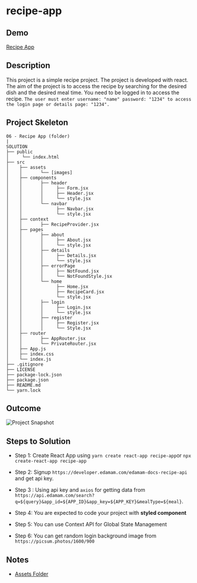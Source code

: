 # recipe-app
  <div style="text-align:center;">
</div>

## Demo
  <a href="https://recipy.vercel.app/" target="_blank">Recipe App</a>

  ## Description
  
This project is a simple recipe project. The project is developed with react. The aim of the project is to access the recipe by searching for the desired dish and the desired meal time. You need to be logged in to access the recipe. 
 `The user must enter username: "name" password: "1234" to access the login page or details page: "1234".`

## Project Skeleton

```
06 - Recipe App (folder)
|       
SOLUTION
├── public
│     └── index.html
├── src
│    ├── assets
│    │       └── [images]
│    ├── components
│    │       ├── header
│    │       │     ├── Form.jsx
│    │       │     ├── Header.jsx
│    │       │     └── style.jsx
│    │       └── navbar
│    │             ├── Navbar.jsx
│    │             └── style.jsx
│    ├── context
│    │       ├── RecipeProvider.jsx
│    ├── pages
│    │       ├── about
│    │       │     ├── About.jsx
│    │       │     └── style.jsx
│    │       ├── details
│    │       │     ├── Details.jsx
│    │       │     └── style.jsx
│    │       ├── errorPage
│    │       │     ├── NotFound.jsx
│    │       │     └── NotFoundStyle.jsx
│    │       └── home
│    │             ├── Home.jsx
│    │             ├── RecipeCard.jsx
│    │             └── style.jsx
│    │       ├── login
│    │       │     ├── Login.jsx
│    │       │     └── style.jsx
│    │       ├── register
│    │       │     ├── Register.jsx
│    │       │     └── Style.jsx
│    ├── router
│    │       ├── AppRouter.jsx
│    │       └── PrivateRouter.jsx
│    ├── App.js
│    ├── index.css
│    └── index.js
├── .gitignore
├── LICENSE
├── package-lock.json
├── package.json
├── README.md
└── yarn.lock
```

## Outcome

![Project Snapshot](./src/assets/recipe-app.gif)


## Steps to Solution

- Step 1: Create React App using `yarn create react-app recipe-app`or `npx create-react-app recipe-app`

- Step 2: Signup `https://developer.edamam.com/edamam-docs-recipe-api` and get api key.

- Step 3 : Using api key and `axios` for getting data from `https://api.edamam.com/search?q=${query}&app_id=${APP_ID}&app_key=${APP_KEY}&mealType=${meal}`.

- Step 4: You are expected to code your project with **styled component**
 
- Step 5: You can use Context API for Global State Management

- Step 6: You can get random login background image from `https://picsum.photos/1600/900`

## Notes

- [Assets Folder](./src/assets/)
